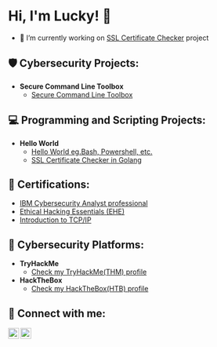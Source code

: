 <h1>Hi, I'm Lucky! 👋 </h1>


- 🔭 I’m currently working on [SSL Certificate Checker](https://github.com/cyberthirty/SSL-Certificate-Checker) project
  
<h2>🛡️ Cybersecurity Projects:</h2>

- <b>Secure Command Line Toolbox</b>
  - [Secure Command Line Toolbox](https://github.com/cyberthirty/Secure-Command-Line-Toolbox/blob/main/Secure%20Command%20Line%20Toolbox.md)

<h2>💻 Programming and Scripting Projects:</h2>

- <b>Hello World</b>
  - [Hello World eg.Bash, Powershell, etc.](https://github.com/cyberthirty/Hello-World)
  - [SSL Certificate Checker in Golang](https://github.com/cyberthirty/SSL-Certificate-Checker)

<h2>📜 Certifications:</h2>

- [IBM Cybersecurity Analyst professional](https://www.credly.com/badges/38fd0f82-7511-4864-8e00-4788ec814e17/linked_in_profile?trk=public_profile_see-credential)
- [Ethical Hacking Essentials (EHE)](https://coursera.org/verify/SX564QHSGSKL?trk=public_profile_see-credential)
- [Introduction to TCP/IP](https://coursera.org/verify/AE4UCM7S3EZY?trk=public_profile_see-credential)


<h2>🔐 Cybersecurity Platforms: </h2>

- <b>TryHackMe</b>
  - [Check my TryHackMe(THM) profile](https://tryhackme.com/p/cyber30)
- <b>HackTheBox</b>
  - [Check my HackTheBox(HTB) profile](https://tryhackme.com/p/cyber30)

<h2> 🤳 Connect with me:</h2>

[<img align="left" alt="cyberthirty30 | Twitter" width="22px" src="https://cdn.jsdelivr.net/npm/simple-icons@v3/icons/twitter.svg" />][twitter]
[<img align="left" alt="Cyber30 | LinkedIn" width="22px" src="https://cdn.jsdelivr.net/npm/simple-icons@v3/icons/linkedin.svg" />][linkedin]

[twitter]: https://twitter.com/cyberthirty30
[linkedin]: https://linkedin.com/in/cyber30

<!--
**cyberthirty/cyberthirty** is a ✨ _special_ ✨ repository because its `README.md` (this file) appears on your GitHub profile.

Here are some ideas to get you started:

- 🔭 I’m currently working on ...
- 🌱 I’m currently learning ...
- 👯 I’m looking to collaborate on ...
- 🤔 I’m looking for help with ...
- 💬 Ask me about ...
- 📫 How to reach me: ...
- 😄 Pronouns: ...
- ⚡ Fun fact: ...
-->
